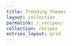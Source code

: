 ```yaml
---
title: Trending Themes
layout: collection
permalink: /_recipes/
collection: recipes
entries_layout: grid
---
```

